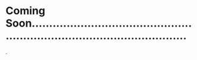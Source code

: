 # Coming Soon..................................................................................................
.
